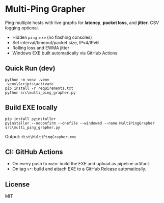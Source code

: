 # Multi-Ping Grapher

Ping multiple hosts with live graphs for **latency**, **packet loss**, and **jitter**. CSV logging optional.
- Hidden `ping.exe` (no flashing consoles)
- Set interval/timeout/packet size, IPv4/IPv6
- Rolling loss and EWMA jitter
- Windows EXE built automatically via GitHub Actions

## Quick Run (dev)
```
python -m venv .venv
.venv\Scripts\activate
pip install -r requirements.txt
python src\multi_ping_grapher.py
```

## Build EXE locally
```
pip install pyinstaller
pyinstaller --noconfirm --onefile --windowed --name MultiPingGrapher src\multi_ping_grapher.py
```
Output: `dist\MultiPingGrapher.exe`

## CI: GitHub Actions
- On every push to `main`: build the EXE and upload as pipeline artifact.
- On tag `v*`: build and attach EXE to a GitHub Release automatically.

## License
MIT
